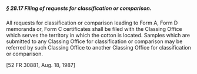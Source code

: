 ##### § 28.17 Filing of requests for classification or comparison. #####

All requests for classification or comparison leading to Form A, Form D memoranda or, Form C certificates shall be filed with the Classing Office which serves the territory in which the cotton is located. Samples which are submitted to any Classing Office for classification or comparison may be referred by such Classing Office to another Classing Office for classification or comparison.

[52 FR 30881, Aug. 18, 1987]